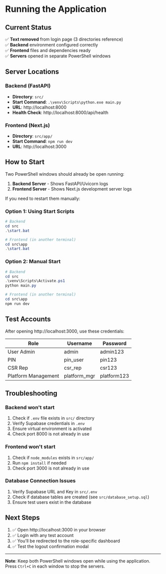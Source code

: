 # Running the Application

## Current Status

✅ **Text removed** from login page (3 directories reference)  
✅ **Backend** environment configured correctly  
✅ **Frontend** files and dependencies ready  
✅ **Servers** opened in separate PowerShell windows  

## Server Locations

### Backend (FastAPI)
- **Directory**: `src/`
- **Start Command**: `.\venv\Scripts\python.exe main.py`
- **URL**: http://localhost:8000
- **Health Check**: http://localhost:8000/api/health

### Frontend (Next.js)
- **Directory**: `src/app/`
- **Start Command**: `npm run dev`
- **URL**: http://localhost:3000

## How to Start

Two PowerShell windows should already be open running:
1. **Backend Server** - Shows FastAPI/Uvicorn logs
2. **Frontend Server** - Shows Next.js development server logs

If you need to restart them manually:

### Option 1: Using Start Scripts
```powershell
# Backend
cd src
.\start.bat

# Frontend (in another terminal)
cd src\app
.\start.bat
```

### Option 2: Manual Start
```powershell
# Backend
cd src
.\venv\Scripts\Activate.ps1
python main.py

# Frontend (in another terminal)
cd src\app
npm run dev
```

## Test Accounts

After opening http://localhost:3000, use these credentials:

| Role | Username | Password |
|------|----------|----------|
| User Admin | admin | admin123 |
| PIN | pin_user | pin123 |
| CSR Rep | csr_rep | csr123 |
| Platform Management | platform_mgr | platform123 |

## Troubleshooting

### Backend won't start
1. Check if `.env` file exists in `src/` directory
2. Verify Supabase credentials in `.env`
3. Ensure virtual environment is activated
4. Check port 8000 is not already in use

### Frontend won't start
1. Check if `node_modules` exists in `src/app/`
2. Run `npm install` if needed
3. Check port 3000 is not already in use

### Database Connection Issues
1. Verify Supabase URL and Key in `src/.env`
2. Check if database tables are created (see `src/database_setup.sql`)
3. Ensure test users exist in the database

## Next Steps

1. ✅ Open http://localhost:3000 in your browser
2. ✅ Login with any test account
3. ✅ You'll be redirected to the role-specific dashboard
4. ✅ Test the logout confirmation modal

---

**Note**: Keep both PowerShell windows open while using the application. Press `Ctrl+C` in each window to stop the servers.


